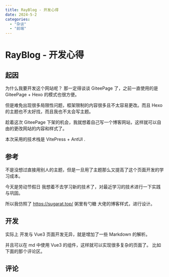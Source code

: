 ```yaml
---
title: RayBlog - 开发心得
date: 2024-5-2
categories:
  - "杂谈"
  - "前端"
---
```


# RayBlog - 开发心得

<blog-overview></blog-overview>

## 起因

为什么我要开发这个网站呢？ 那一定得谈谈 GiteePage 了，之前一直使用的是 GiteePage + Hexo 的模式也很方便。

但是难免出现很多局限性问题，框架限制的内容很多且不太容易更改。而且 Hexo 的主题也不太好找，而且我也不太会写主题。

趁着这次 GiteePage 下架的机会，我就想着自己写一个博客网站，这样就可以自由的更改网站的内容和样式了。

本次采用的技术栈是 VitePress + AntUI .

## 参考

不是没想过直接用别人的主题，但是一旦用了主题那么又提高了这个页面开发的学习成本。

今天是劳动节假日 我想着不去学习新的技术了，对最近学习的技术进行一下实践与巩固。

所以我仿照了 https://sugarat.top/ 粥里有勺糖 大佬的博客样式，进行设计。

## 开发

实际上 开发与 Vue3 页面开发无异，就是增加了一些 Markdown 的解析。

并且可以在 md 中使用 Vue3 的组件，这样就可以实现很多复杂的页面了。 比如下面的那个评论区。

## 评论

<br/>

<comments></comments>

<script setup>

import Comments from '../../../compose/Comments.vue';
import BlogOverview from '../../../compose/BlogOverview.vue';

</script>

